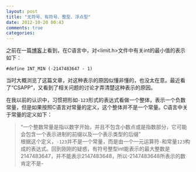 ```yaml
---
layout: post
title: "无符号、有符号、整型、浮点型"
date: 2012-10-20 00:43
comments: true
categories: 
---
```

之前在一篇[博客](http://heikezhi.com/2011/09/12/int-min-in-c/)上看到，在C语言中，对<limit.h>文件中有关int的最小值的表示如下：
```
#define INT_MIN (-2147483647 - 1)
```
当时大概浏览了这篇文章，对这种表示的原因似懂非懂的，也没太在意。最近看了“CSAPP”，又看到了相关问题的讨论才弄清楚这种表示的原因。

在我以前的认识中，习惯把形如`-123`形式的表达式看做一个整体，表示一个负数常量，但是如果按照C语言对常量的定义，这个整体并不是一个常量。C语言中关于常量的定义如下：
>“一个整数常量是指以数字开始，并且不包含小数点或是指数部分，它可能会包含一个表示进制的前缀以及一个表示类型的后缀”  
根据这个定义，`-123`并不是一个常量，而是由一个一元运算符`-`和常量`123`构成的表达式。回到刚刚的疑惑，有符号整型int能表示的最大整数是2147483647，并不能表示2147483648，所以-2147483648所表示的数肯定不是-